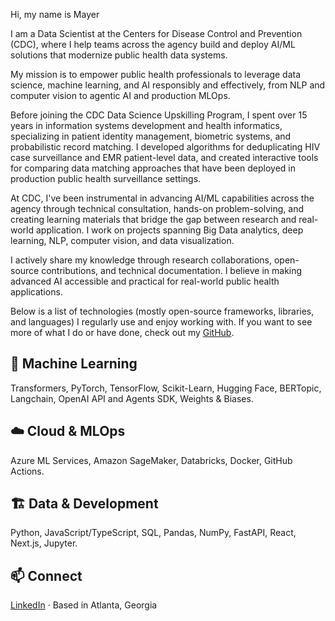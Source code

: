
Hi, my name is Mayer

I am a Data Scientist at the Centers for Disease Control and Prevention (CDC), where I help teams across the agency build and deploy AI/ML solutions that modernize public health data systems.

My mission is to empower public health professionals to leverage data science, machine learning, and AI responsibly and effectively, from NLP and computer vision to agentic AI and production MLOps.

Before joining the CDC Data Science Upskilling Program, I spent over 15 years in information systems development and health informatics, specializing in patient identity management, biometric systems, and probabilistic record matching. I developed algorithms for deduplicating HIV case surveillance and EMR patient-level data, and created interactive tools for comparing data matching approaches that have been deployed in production public health surveillance settings.

At CDC, I've been instrumental in advancing AI/ML capabilities across the agency through technical consultation, hands-on problem-solving, and creating learning materials that bridge the gap between research and real-world application. I work on projects spanning Big Data analytics, deep learning, NLP, computer vision, and data visualization.

I actively share my knowledge through research collaborations, open-source contributions, and technical documentation. I believe in making advanced AI accessible and practical for real-world public health applications.

Below is a list of technologies (mostly open-source frameworks, libraries, and languages) I regularly use and enjoy working with. If you want to see more of what I do or have done, check out my [GitHub](https://github.com/mayerantoine).

## 🤖 Machine Learning

Transformers, PyTorch, TensorFlow, Scikit-Learn, Hugging Face, BERTopic, Langchain, OpenAI API and Agents SDK, Weights & Biases.

## ☁️ Cloud & MLOps

Azure ML Services, Amazon SageMaker, Databricks, Docker, GitHub Actions.

## 🏗️ Data & Development

Python, JavaScript/TypeScript, SQL, Pandas, NumPy, FastAPI, React, Next.js, Jupyter.

## 📫 Connect

[LinkedIn](https://www.linkedin.com/in/mayerantoine/) · Based in Atlanta, Georgia
